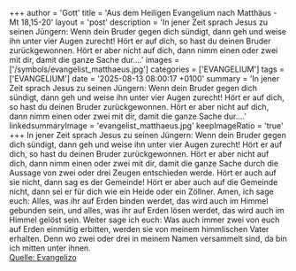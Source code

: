 +++
author = 'Gott'
title = 'Aus dem Heiligen Evangelium nach Matthäus - Mt 18,15-20'
layout = 'post'
description = 'In jener Zeit sprach Jesus zu seinen Jüngern: Wenn dein Bruder gegen dich sündigt, dann geh und weise ihn unter vier Augen zurecht! Hört er auf dich, so hast du deinen Bruder zurückgewonnen. Hört er aber nicht auf dich, dann nimm einen oder zwei mit dir, damit die ganze Sache dur....'
images = ['/symbols/evangelist_matthaeus.jpg']
categories = ['EVANGELIUM']
tags = ['EVANGELIUM']
date = '2025-08-13 08:00:17 +0100'
summary = 'In jener Zeit sprach Jesus zu seinen Jüngern: Wenn dein Bruder gegen dich sündigt, dann geh und weise ihn unter vier Augen zurecht! Hört er auf dich, so hast du deinen Bruder zurückgewonnen. Hört er aber nicht auf dich, dann nimm einen oder zwei mit dir, damit die ganze Sache dur....'
linkedsummaryImage = 'evangelist_matthaeus.jpg'
keepImageRatio = 'true'
+++
In jener Zeit sprach Jesus zu seinen Jüngern: Wenn dein Bruder gegen dich sündigt, dann geh und weise ihn unter vier Augen zurecht! Hört er auf dich, so hast du deinen Bruder zurückgewonnen.
Hört er aber nicht auf dich, dann nimm einen oder zwei mit dir, damit die ganze Sache durch die Aussage von zwei oder drei Zeugen entschieden werde.<!--more-->
Hört er auch auf sie nicht, dann sag es der Gemeinde! Hört er aber auch auf die Gemeinde nicht, dann sei er für dich wie ein Heide oder ein Zöllner.
Amen, ich sage euch: Alles, was ihr auf Erden binden werdet, das wird auch im Himmel gebunden sein, und alles, was ihr auf Erden lösen werdet, das wird auch im Himmel gelöst sein.
Weiter sage ich euch: Was auch immer zwei von euch auf Erden einmütig erbitten, werden sie von meinem himmlischen Vater erhalten.
Denn wo zwei oder drei in meinem Namen versammelt sind, da bin ich mitten unter ihnen.<br> [Quelle: Evangelizo](https://evangeliumtagfuertag.org/DE/gospel)